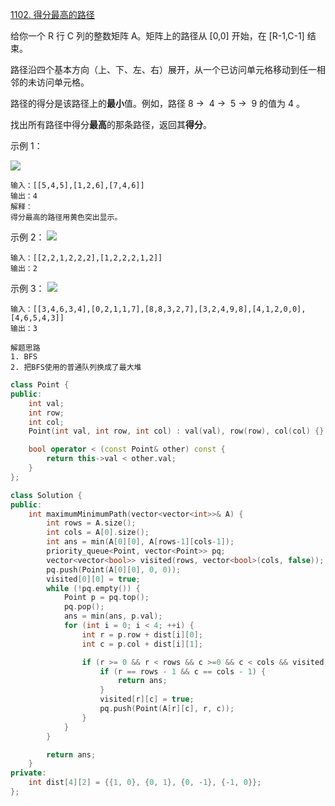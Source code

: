 [1102. 得分最高的路径](https://leetcode-cn.com/problems/path-with-maximum-minimum-value/)

给你一个 R 行 C 列的整数矩阵 A。矩阵上的路径从 [0,0] 开始，在 [R-1,C-1] 结束。

路径沿四个基本方向（上、下、左、右）展开，从一个已访问单元格移动到任一相邻的未访问单元格。

路径的得分是该路径上的**最小**值。例如，路径 8 →  4 →  5 →  9 的值为 4 。

找出所有路径中得分**最高**的那条路径，返回其**得分**。

示例 1：

![](https://assets.leetcode-cn.com/aliyun-lc-upload/uploads/2019/06/27/1313_ex1.jpeg)
```
输入：[[5,4,5],[1,2,6],[7,4,6]]
输出：4
解释： 
得分最高的路径用黄色突出显示。
```

示例 2：
![](https://assets.leetcode-cn.com/aliyun-lc-upload/uploads/2019/06/27/1313_ex2.jpeg)
```
输入：[[2,2,1,2,2,2],[1,2,2,2,1,2]]
输出：2
```

示例 3：
![](https://assets.leetcode-cn.com/aliyun-lc-upload/uploads/2019/06/27/1313_ex3.jpeg)
```
输入：[[3,4,6,3,4],[0,2,1,1,7],[8,8,3,2,7],[3,2,4,9,8],[4,1,2,0,0],[4,6,5,4,3]]
输出：3
```

```
解题思路
1. BFS
2. 把BFS使用的普通队列换成了最大堆
```

```c++
class Point {
public:
    int val;
    int row;
    int col;
    Point(int val, int row, int col) : val(val), row(row), col(col) {}

    bool operator < (const Point& other) const {
        return this->val < other.val;
    }
};

class Solution {
public:
    int maximumMinimumPath(vector<vector<int>>& A) {
        int rows = A.size();
        int cols = A[0].size();
        int ans = min(A[0][0], A[rows-1][cols-1]);
        priority_queue<Point, vector<Point>> pq;
        vector<vector<bool>> visited(rows, vector<bool>(cols, false));
        pq.push(Point(A[0][0], 0, 0));
        visited[0][0] = true;
        while (!pq.empty()) {
            Point p = pq.top();
            pq.pop(); 
            ans = min(ans, p.val);
            for (int i = 0; i < 4; ++i) {
                int r = p.row + dist[i][0];
                int c = p.col + dist[i][1];

                if (r >= 0 && r < rows && c >=0 && c < cols && visited[r][c] == false) {                    
                    if (r == rows - 1 && c == cols - 1) {
                        return ans;
                    }
                    visited[r][c] = true;
                    pq.push(Point(A[r][c], r, c));
                }
            }
        }

        return ans;
    }
private:
    int dist[4][2] = {{1, 0}, {0, 1}, {0, -1}, {-1, 0}};
};
```